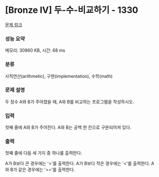 # [Bronze IV] 두-수-비교하기 - 1330 

[문제 링크](https://www.acmicpc.net/problem/1330) 

### 성능 요약

메모리: 30860 KB, 시간: 68 ms

### 분류

사칙연산(arithmetic), 구현(implementation), 수학(math)

### 문제 설명

두 정수 A와 B가 주어졌을 때, A와 B를 비교하는 프로그램을 작성하시오.
### 입력 

 첫째 줄에 A와 B가 주어진다. A와 B는 공백 한 칸으로 구분되어져 있다.
### 출력 

 첫째 줄에 다음 세 가지 중 하나를 출력한다.


 A가 B보다 큰 경우에는 '>'를 출력한다.
 A가 B보다 작은 경우에는 '<'를 출력한다.
 A와 B가 같은 경우에는 '=='를 출력한다.


